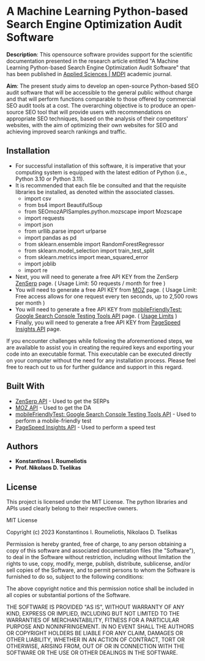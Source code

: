 # A Machine Learning Python-based Search Engine Optimization Audit Software

**Description**:  This opensource software provides support for the scientific documentation presented in the research article entitled "A Machine Learning Python-based Search Engine Optimization Audit Software" that has been published in [Applied Sciences | MDPI](https://www.mdpi.com/journal/applsci) academic journal.

**Aim**: The present study aims to develop an open-source Python-based SEO audit software that will be accessible to the general public without charge and that will perform functions comparable to those offered by commercial SEO audit tools at a cost. The overarching objective is to produce an open-source SEO tool that will provide users with recommendations on appropriate SEO techniques, based on the analysis of their competitors' websites, with the aim of optimizing their own websites for SEO and achieving improved search rankings and traffic.

## Installation

- For successful installation of this software, it is imperative that your computing system is equipped with the latest edition of Python (i.e., Python 3.10 or Python 3.11).
- It is recommended that each file be consulted and that the requisite libraries be installed, as denoted within the associated classes.
  - import csv
  - from bs4 import BeautifulSoup
  - from SEOmozAPISamples.python.mozscape import Mozscape
  - import requests
  - import json
  - from urllib.parse import urlparse
  - import pandas as pd
  - from sklearn.ensemble import RandomForestRegressor
  - from sklearn.model_selection import train_test_split
  - from sklearn.metrics import mean_squared_error
  - import joblib
  - import re
- Next, you will need to generate a free API KEY from the ZenSerp [ZenSerp](https://app.zenserp.com/register?plan=free) page. ( Usage Limit: 50 requests / month for free )
- You will need to generate a free API KEY from [MOZ](https://moz.com/products/api/pricing) page. ( Usage Limit: Free access allows for one request every ten seconds, up to 2,500 rows per month )
- You will need to generate a free API KEY from [mobileFriendlyTest: Google Search Console Testing Tools API](https://developers.google.com/webmaster-tools/search-console-api/v1/configure) page. ( [Usage Limits](https://developers.google.com/webmaster-tools/search-console-api/limits) )
- Finally, you will need to generate a free API KEY from [PageSpeed Insights API](https://developers.google.com/speed/docs/insights/v5/get-started) page.

If you encounter challenges while following the aforementioned steps, we are available to assist you in creating the required keys and exporting your code into an executable format. This executable can be executed directly on your computer without the need for any installation process. Please feel free to reach out to us for further guidance and support in this regard.
## Built With

* [ZenSerp API](https://zenserp.com/) - Used to get the SERPs
* [MOZ API](https://moz.com/products/api/pricing) - Used to get the DA
* [mobileFriendlyTest: Google Search Console Testing Tools API](https://developers.google.com/webmaster-tools/search-console-api/v1/configure) - Used to perform a mobile-friendly test
* [PageSpeed Insights API](https://developers.google.com/speed/docs/insights/v5/get-started) - Used to perform a speed test

## Authors

* **Konstantinos I. Roumeliotis**
* **Prof. Nikolaos D. Tselikas**

## License

This project is licensed under the MIT License.
The python libraries and APIs used clearly belong to their respective owners.

MIT License

Copyright (c) 2023 Konstantinos I. Roumeliotis, Nikolaos D. Tselikas

Permission is hereby granted, free of charge, to any person obtaining a copy of this software and associated documentation files (the "Software"), to deal in the Software without restriction, including without limitation the rights to use, copy, modify, merge, publish, distribute, sublicense, and/or sell copies of the Software, and to permit persons to whom the Software is furnished to do so, subject to the following conditions:

The above copyright notice and this permission notice shall be included in all copies or substantial portions of the Software.

THE SOFTWARE IS PROVIDED "AS IS", WITHOUT WARRANTY OF ANY KIND, EXPRESS OR IMPLIED, INCLUDING BUT NOT LIMITED TO THE WARRANTIES OF MERCHANTABILITY, FITNESS FOR A PARTICULAR PURPOSE AND NONINFRINGEMENT. IN NO EVENT SHALL THE AUTHORS OR COPYRIGHT HOLDERS BE LIABLE FOR ANY CLAIM, DAMAGES OR OTHER LIABILITY, WHETHER IN AN ACTION OF CONTRACT, TORT OR OTHERWISE, ARISING FROM, OUT OF OR IN CONNECTION WITH THE SOFTWARE OR THE USE OR OTHER DEALINGS IN THE SOFTWARE.

